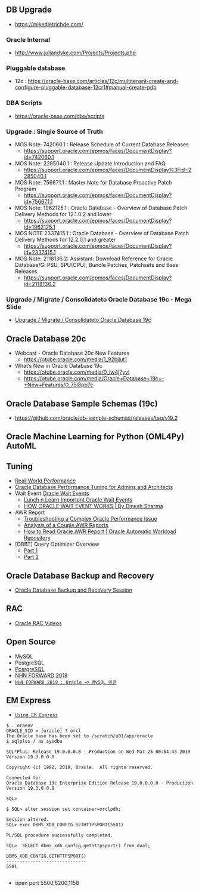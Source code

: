 ## DB Upgrade 
* https://mikedietrichde.com/
### Oracle Internal
* http://www.juliandyke.com/Projects/Projects.php
### Pluggable database
* 12c : https://oracle-base.com/articles/12c/multitenant-create-and-configure-pluggable-database-12cr1#manual-create-pdb
### DBA Scripts
* https://oracle-base.com/dba/scripts
### Upgrade : Single Source of Truth
* MOS Note: 742060.1 : Release Schedule of Current Database Releases
  * https://support.oracle.com/epmos/faces/DocumentDisplay?id=742060.1
* MOS Note: 2285040.1 : Release Update Introduction and FAQ
  * https://support.oracle.com/epmos/faces/DocumentDisplay%3Fid=2285040.1
* MOS Note: 756671.1 : Master Note for Database Proactive Patch Program
  * https://support.oracle.com/epmos/faces/DocumentDisplay?id=756671.1
* MOS Note: 1962125.1 : Oracle Database - Overview of Database Patch Delivery Methods for 12.1.0.2 and lower
  * https://support.oracle.com/epmos/faces/DocumentDisplay?id=1962125.1
* MOS NOTE 2337415.1 : Oracle Database - Overview of Database Patch Delivery Methods for 12.2.0.1 and greater
  * https://support.oracle.com/epmos/faces/DocumentDisplay?id=2337415.1
* MOS Note: 2118136.2:  Assistant: Download Reference for Oracle Database/GI PSU, SPU(CPU), Bundle Patches, Patchsets and Base Releases
  * https://support.oracle.com/epmos/faces/DocumentDisplay?id=2118136.2
### Upgrade / Migrate / Consolidateto Oracle Database 19c - Mega Slide
* [Upgrade / Migrate / Consolidateto Oracle Database 19c](http://apex.oracle.com/pls/apex/f?p=202202:2:::::P2_SUCHWORT:upgrade19c)
## Oracle Database 20c
* Webcast - Oracle Database 20c New Features
  * https://otube.oracle.com/media/1_92bjlut1
* What’s New in Oracle Database 19c  
  * https://otube.oracle.com/media/0_lw4j7yvl
  * https://otube.oracle.com/media/Oracle+Database+19c+-+New+Features/0_75l8pb7c
##  Oracle Database Sample Schemas (19c)
* https://github.com/oracle/db-sample-schemas/releases/tag/v19.2
##  Oracle Machine Learning for Python (OML4Py) AutoML

## Tuning
* [Real-World Performance](https://apexapps.oracle.com/pls/apex/f?p=44785:141:0::NO::P141_PAGE_ID,P141_SECTION_ID:119,870) 
* [Oracle Database Performance Tuning for Admins and Architects](https://www.youtube.com/watch?v=RsbHAaGCtM4)
* Wait Event
  [Oracle Wait Events](https://www.youtube.com/watch?v=6wSFqdSJPEI)
  * [Lunch n Learn Important Oracle Wait Events](https://www.youtube.com/watch?v=iqUEl5l0qlw)
  * [HOW ORACLE WAIT EVENT WORKS | By Dinesh Sharma](https://www.youtube.com/watch?v=RsbHAaGCtM4)
* AWR Report
  * [Troubleshooting a Complex Oracle Performance Issue](https://www.youtube.com/watch?v=hxy8sfrezYo)
  * [Analysis of a Couple AWR Reports](https://www.youtube.com/watch?v=xSXQ3EwU8t0)
  * [How to Read Oracle AWR Report | Oracle Automatic Workload Repository](https://www.youtube.com/watch?v=QPJL1fswbO4)
* [DBBT] Query Optimizer Overview
  * [Part 1](https://otube.oracle.com/media/%5BDBBT%5D+Query+Optimizer+Overview+part+1/0_6raiy7ku/112440841)
  * [Part 2](https://otube.oracle.com/media/%5BDBBT%5D+Query+Optimizer+Overview+part+2/0_kthct0nc/112440841)
## Oracle Database Backup and Recovery 
* [Oracle Database Backup and Recovery Session](https://www.youtube.com/playlist?list=PLJivLVlqh_a4OtPb-S80z_X6MevQNWmcG)
## RAC
* [Oracle RAC Videos](https://www.youtube.com/playlist?list=PLJivLVlqh_a6Xm2sT-plkW4Ii7EWvvAc4)
## Open Source
* MySQL
* PostgreSQL 
 * [PosrgreSQL](https://www.youtube.com/watch?v=TGuDmzzhq1Y)
* [NHN FORWARD 2019](https://www.youtube.com/watch?v=8Eb_n7JA1yA&list=PL42XJKPNDepZVLkCM4yEKmU4LHyXjzChy)
* [```NHN FORWARD 2019 : Oracle => MySQL 이관```](https://www.youtube.com/watch?v=DXu3nbWa4AA)

## EM Express
* [``Using EM Express``](https://docs.cloud.oracle.com/en-us/iaas/Content/Database/Tasks/monitoringDB.htm)
```
$ . oraenv
ORACLE_SID = [oracle] ? orcl
The Oracle base has been set to /scratch/u01/app/oracle
$ sqlplus / as sysdba

SQL*Plus: Release 19.0.0.0.0 - Production on Wed Mar 25 00:54:43 2019
Version 19.3.0.0.0

Copyright (c) 1982, 2019, Oracle.  All rights reserved.

Connected to:
Oracle Database 19c Enterprise Edition Release 19.0.0.0.0 - Production
Version 19.3.0.0.0

SQL>  

$ SQL> alter session set container=orclpdb;

Session altered.
SQL> exec DBMS_XDB_CONFIG.SETHTTPSPORT(5501)

PL/SQL procedure successfully completed.

SQL>  SELECT dbms_xdb_config.gethttpsport() from dual; 

DBMS_XDB_CONFIG.GETHTTPSPORT()
------------------------------
5501


```
* open port 5500,6200,1158

